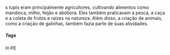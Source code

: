 s tupis eram principalmente agricultores, cultivando alimentos como mandioca, milho, feijão e abóbora. Eles também praticavam a pesca, a caça e a coleta de frutos e raízes na natureza. Além disso, a criação de animais, como a criação de galinhas, também fazia parte de suas atividades.

##### Tags 
H-PE